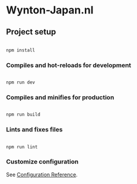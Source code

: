 # Wynton-Japan.nl

## Project setup

```cmd

npm install
```

### Compiles and hot-reloads for development

```cmd

npm run dev
```

### Compiles and minifies for production

```cmd

npm run build
```

### Lints and fixes files

```cmd

npm run lint
```

### Customize configuration

See [Configuration Reference](https://cli.vuejs.org/config/).
